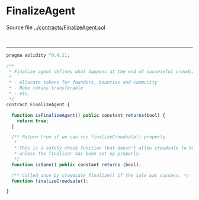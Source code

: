 # FinalizeAgent

Source file [../contracts/FinalizeAgent.sol](../contracts/FinalizeAgent.sol)

<br />

<hr />

```javascript
pragma solidity ^0.4.11;

/**
 * Finalize agent defines what happens at the end of succeseful crowdsale.
 *
 * - Allocate tokens for founders, bounties and community
 * - Make tokens transferable
 * - etc.
 */
contract FinalizeAgent {

  function isFinalizeAgent() public constant returns(bool) {
    return true;
  }

  /** Return true if we can run finalizeCrowdsale() properly.
   *
   * This is a safety check function that doesn't allow crowdsale to begin
   * unless the finalizer has been set up properly.
   */
  function isSane() public constant returns (bool);

  /** Called once by crowdsale finalize() if the sale was success. */
  function finalizeCrowdsale();

}
```